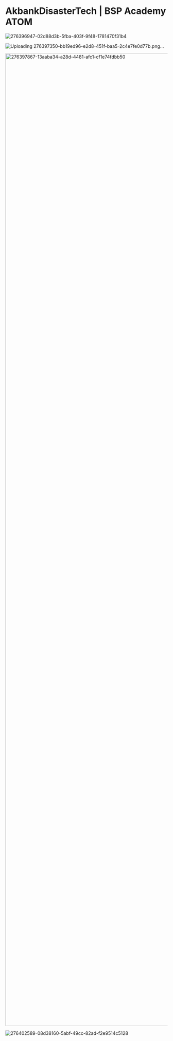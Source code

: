 # AkbankDisasterTech | BSP Academy ATOM

![276396947-02d88d3b-5fba-403f-9f48-1781470f31b4](https://github.com/sekiilkay/AkbankDisasterTech-atom/assets/103059048/563173bf-362b-4d17-bc41-985b14dcfbd9)

![Uploading 276397350-bb19ed96-e2d8-451f-baa5-2c4e7fe0d77b.png…]()


<img width="3024" alt="276397867-13aaba34-a28d-4481-afc1-cf1e74fdbb50" src="https://github.com/sekiilkay/AkbankDisasterTech-atom/assets/103059048/bcb794f6-362d-41ff-a00a-dfb6b4ebe5ba">

![276402589-08d38160-5abf-49cc-82ad-f2e9514c5128](https://github.com/sekiilkay/AkbankDisasterTech-atom/assets/103059048/9b696a3a-5c33-4f7f-88a6-92a4b1209689)

